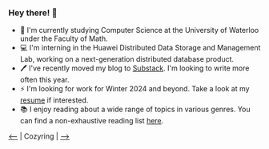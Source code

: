 ### Hey there! :wave:

- :memo: I'm currently studying Computer Science at the University of Waterloo under the Faculty of Math.
- :computer: I'm interning in the Huawei Distributed Data Storage and Management Lab, working on a next-generation distributed database product.
- :pen: I've recently moved my blog to [Substack](https://simonwu.substack.com). I'm looking to write more often this year.
- :zap: I'm looking for work for Winter 2024 and beyond. Take a look at my [resume](https://simonwu.dev/docs/resume.pdf) if interested.
- :books: I enjoy reading about a wide range of topics in various genres. You can find a non-exhaustive reading list [here](https://libib.com/u/simonwu).

[<--](https://cozyring-shangmingwu.vercel.app/prev/sw-gh) | Cozyring | [-->](https://cozyring-shangmingwu.vercel.app/next/sw-gh)
